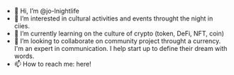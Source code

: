 - 👋 Hi, I’m @jo-lnightlife
- 👀 I’m interested in cultural activities and events throught the night in ciies.
- 🌱 I’m currently learning on the culture of crypto (token, DeFi, NFT, coin)
- 💞️ I’m looking to collaborate on community project throught a currency. I'm an expert in communication. I help start up to define their dream with words.
- 📫 How to reach me: here!

<!---
jo-lnightlife/jo-lnightlife is a ✨ special ✨ repository because its `README.md` (this file) appears on your GitHub profile.
You can click the Preview link to take a look at your changes.
--->
